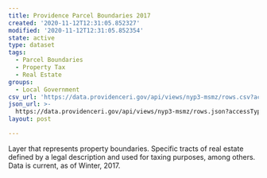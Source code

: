 ```yaml
---
title: Providence Parcel Boundaries 2017
created: '2020-11-12T12:31:05.852327'
modified: '2020-11-12T12:31:05.852354'
state: active
type: dataset
tags:
  - Parcel Boundaries
  - Property Tax
  - Real Estate
groups:
  - Local Government
csv_url: 'https://data.providenceri.gov/api/views/nyp3-msmz/rows.csv?accessType=DOWNLOAD'
json_url: >-
  https://data.providenceri.gov/api/views/nyp3-msmz/rows.json?accessType=DOWNLOAD
layout: post

---
```

Layer that represents property boundaries. Specific tracts of real estate defined by a legal description and used for taxing purposes, among others. Data is current, as of Winter, 2017.
